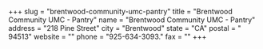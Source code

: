 +++
slug = "brentwood-community-umc-pantry"
title = "Brentwood Community UMC - Pantry"
name = "Brentwood Community UMC - Pantry"
address = "218 Pine Street"
city = "Brentwood"
state = "CA"
postal = " 94513"
website = ""
phone = "925-634-3093."
fax = ""
+++
